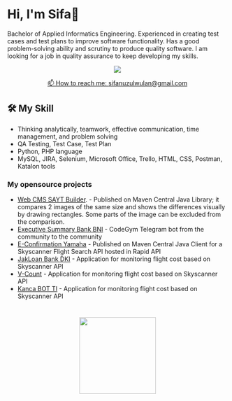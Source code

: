 # Hi, I'm Sifa👋

Bachelor of Applied Informatics Engineering. Experienced in creating test cases and test plans to improve software functionality. Has a good problem-solving ability and scrutiny to produce quality software. I am looking for a job in quality assurance to keep developing my skills.

<p align='center'>
   <a href="https://www.linkedin.com/in/sifazl/">
       <img src="https://img.shields.io/badge/linkedin-%230077B5.svg?&style=for-the-badge&logo=linkedin&logoColor=white"/>
<p align='center'>
   📫 How to reach me: <a href='mailto:roman.beskrovnyy@gmail.com'>sifanuzulwulan@gmail.com</a>
</p>

## 🛠 My Skill
*   Thinking analytically, teamwork, effective communication, time management, and problem solving
*   QA Testing, Test Case, Test Plan
*   Python, PHP language
*   MySQL, JIRA, Selenium, Microsoft Office, Trello, HTML, CSS, Postman, Katalon tools

### My opensource projects

*   [Web CMS SAYT Builder](https://github.com/sifazl/Portofolio-Internship/tree/63c4b9e72b74142bdcc5315509bf7f6ef5a1bc6f/Web%20CMS%20SAYT%20Builder). - Published on Maven Central Java Library; it compares 2 images of the same size and shows the differences visually by drawing rectangles. Some parts of the image can be excluded from the comparison.
*   [Executive Summary Bank BNI](https://github.com/codegymcommunity/codegym-telegrambot) - CodeGym Telegram bot from the community to the community
*   [E-Confirmation Yamaha](https://github.com/romankh3/skyscanner-flight-api-client) - Published on Maven Central Java Client for a Skyscanner Flight Search API hosted in Rapid API
*   [JakLoan Bank DKI](https://github.com/romankh3/flights-monitoring) - Application for monitoring flight cost based on Skyscanner API
*   [V-Count](https://github.com/romankh3/flights-monitoring) - Application for monitoring flight cost based on Skyscanner API
*   [Kanca BOT TI](https://github.com/romankh3/flights-monitoring) - Application for monitoring flight cost based on Skyscanner API

<div align="center" style="margin: 40px 0">
   <a href="https://github.com/sifazl/github-profile-views-counter">
       <img width="175px" src="https://komarev.com/ghpvc/?username=sifazl&color=DE002D">
   </a>
</div>

